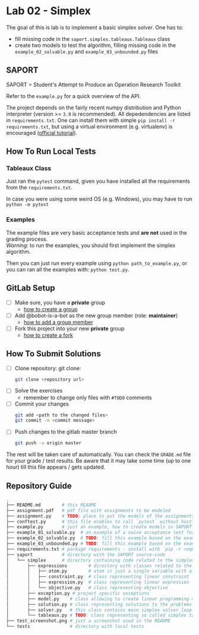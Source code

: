 # Lab 02 - Simplex

The goal of this is lab is to implement a basic simplex solver. One has to:

* fill missing code in the `saport.simplex.tableaux.Tableaux` class
* create two models to test the algorithm, filling missing code in the `example_02_solvable.py` and `example_03_unbounded.py` files

## SAPORT

SAPORT = Student's Attempt to Produce an Operation Research Toolkit

Refer to the `example.py` for a quick overview of the API.

The project depends on the fairly recent numpy distribution and Python interpreter (version >= `3.9` is recommended). All depedendencies are listed in `requirements.txt`. One can install them with simple `pip install -r requirements.txt`, but using a virtual environment (e.g. virtualenv) is encouraged ([official tutorial](https://docs.python.org/3/tutorial/venv.html)). 

## How To Run Local Tests

### Tableaux Class

Just ran the `pytest` command, given you have installed all the requirements from the `requirements.txt`.

In case you were using some weird OS (e.g. Windows), you may have to run `python -m pytest`

### Examples 

The example files are very basic acceptance tests and **are not** used in the grading process.  
*Warning*: to run the examples, you should first implement the simplex algorithm.

Then you can just run every example using `python path_to_example.py`, or you can ran all the examples with: `python test.py`.

## GitLab Setup 

* [ ] Make sure, you have a **private** group 
  * [how to create a group](https://docs.gitlab.com/ee/user/group/#create-a-group)
* [ ] Add @bobot-is-a-bot as the new group member (role: **maintainer**)
  * [how to add a group member](https://docs.gitlab.com/ee/user/group/#add-users-to-a-group)
* [ ] Fork this project into your new **private** group
  * [how to create a fork](https://docs.gitlab.com/ee/user/project/repository/forking_workflow.html#creating-a-fork)

## How To Submit Solutions

* [ ] Clone repository: git clone:
    ```bash 
    git clone <repository url>
    ```
* [ ] Solve the exercises 
    * remember to change only files with `#TODO` comments
* [ ] Commit your changes
    ```bash
    git add <path to the changed files>
    git commit -m <commit message>
    ```
* [ ] Push changes to the gitlab master branch
    ```bash
    git push -u origin master
    ```

The rest will be taken care of automatically. You can check the `GRADE.md` file for your grade / test results. Be aware that it may take some time (up to one hour) till this file appears / gets updated.  

## Repository Guide

```bash
.
├── README.md        # this README
├── assignment.pdf   # pdf file with assignments to be modeled
├── assignment.py    # TODO: place to put the models of the assignments
├── conftest.py      # this file enables to call `pytest` without hustle
├── example.py       # just an example, how to create models in SAPORT
├── example_01_solvable.py  # an example of a naive acceptance test for our solver
├── example_02_solvable.py  # TODO: fill this example based on the example_01...
├── example_03_unbounded.py # TODO: fill this example based on the example_01...
├── requirements.txt # package requirements - install with `pip -r requirements.txt`
├── saport           # directory with the SAPORT source-code   
│   └── simplex      # directory containing code related to the simplex algorithm 
│       ├── expressions        # directory with classes related to the linear programming model components 
│       │   ├── atom.py        # atom is just a single variable with a coefficient
│       │   ├── constraint.py  # class representing linear constraint
│       │   ├── expression.py  # class representing linear expression
│       │   └── objective.py   # class representing objective
│       ├── exception.py # project specific exceptions
│       ├── model.py    # class allowing to create linear programming models
│       ├── solution.py # class representing solutions to the problems
│       ├── solver.py   # this class contains main simplex solver loop
│       └── tableaux.py # TODO: class representing so called simplex tableaux — you have to fill some code here!
├── test_screenshot.png # just a screenshot used in the README
└── tests               # directory with local tests
```
